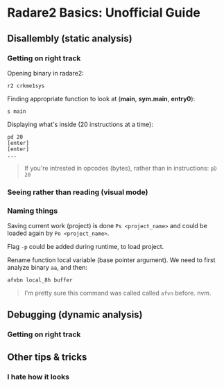 # Radare2 Basics: Unofficial Guide

## Disallembly (static analysis)

### Getting on right track

Opening binary in radare2:
```
r2 crkme1sys
```

Finding appropriate function to look at (**main**, **sym.main**, **entry0**):
```
s main
```

Displaying what's inside (20 instructions at a time):
```
pd 20
[enter]
[enter]
...
```

> If you're intrested in opcodes (bytes), rather than in instructions: ```pD 20```

### Seeing rather than reading (visual mode)

### Naming things

Saving current work (project) is done ```Ps <project_name>``` and could be loaded again by ```Po <project_name>```.

Flag ```-p``` could be added during runtime, to load project.

Rename function local variable (base pointer argument). We need to first analyze binary ```aa```, and then:

```
afvbn local_8h buffer
```

> I'm pretty sure this command was called called ```afvn``` before. nvm.

## Debugging (dynamic analysis)

### Getting on right track


## Other tips & tricks

### I hate how it looks
